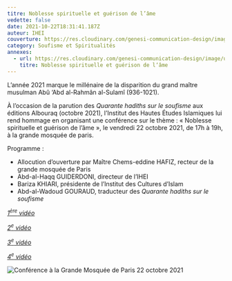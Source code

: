 ```yaml
---
titre: Noblesse spirituelle et guérison de l’âme
vedette: false
date: 2021-10-22T18:31:41.187Z
auteur: IHEI
couverture: https://res.cloudinary.com/genesi-communication-design/image/upload/v1633726749/Sulami_IHEI_Parigi_ott._2021_enregistrement_bvuztr.png
category: Soufisme et Spiritualités
annexes:
  - url: https://res.cloudinary.com/genesi-communication-design/image/upload/v1633726749/Sulami_IHEI_Parigi_ott._2021_enregistrement_bvuztr.png
    titre: Noblesse spirituelle et guérison de l‘âme
---
```

L’année 2021 marque le millénaire de la disparition du grand maître musulman Abû ‘Abd al-Rahmân al-Sulamî (936-1021).

À l’occasion de la parution des *Quarante hadiths sur le soufisme* aux éditions Albouraq (octobre 2021), l’Institut des Hautes Études Islamiques lui rend hommage en organisant une conférence sur le thème&nbsp;: «&nbsp;Noblesse spirituelle et guérison de l’âme&nbsp;», le vendredi 22 octobre 2021, de 17h à 19h, à la grande mosquée de paris.

Programme&nbsp;:

* Allocution d’ouverture par Maître Chems-eddine HAFIZ, recteur de la grande mosquée de Paris
* Abd-al-Haqq GUIDERDONI, directeur de l’IHEI
* Bariza KHIARI, présidente de l’Institut des Cultures d’Islam
* Abd-al-Wadoud GOURAUD, traducteur des *Quarante hadiths sur le soufisme*

*[1<sup>ère</sup> vidéo](https://www.youtube.com/watch?v=55VXdM-674A&list=PL8SfYzzX-i3mOKSXHmwksLBXZojXQL8uN)*

*[2<sup>e</sup> vidéo](https://www.youtube.com/watch?v=LEA7BHryr4Q&list=PL8SfYzzX-i3mOKSXHmwksLBXZojXQL8uN&index=2)*

*[3<sup>e</sup> vidéo](https://www.youtube.com/watch?v=XKdbI5w1-vQ&list=PL8SfYzzX-i3mOKSXHmwksLBXZojXQL8uN&index=3)*

*[4<sup>e</sup> vidéo](https://www.youtube.com/watch?v=qygjXF2jOHU&list=PL8SfYzzX-i3mOKSXHmwksLBXZojXQL8uN&index=4)*

![](https://res.cloudinary.com/genesi-communication-design/image/upload/v1635753344/4e%CC%80me_vide%CC%81o_xcsg3q.png "Conférence à la Grande Mosquée de Paris 22 octobre 2021")
